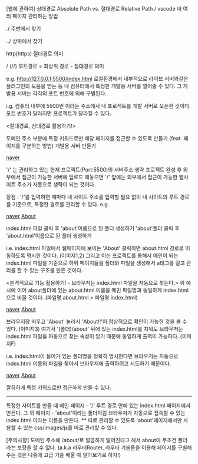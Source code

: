 [웹에 관하여] 상대경로 Absolute Path vs. 절대경로 Relative Path / vscode 내 여러 페이지 관리하는 방법

./
주변에서 찾기

../
상위에서 찾기

http(https)
절대경로 의미

/ (//)
루트경로 = 최상위 경로 - 절대경로 의미


e.g. http://127.0.0.1:5500/index.html
로컬환경에서 내부적으로 라이브 서버와같은 플러그인의 도움을 받는 등
내 컴퓨터에서 특정한 개발용 서버를 열어줄 수 있다.
그 개발용 서버는 각각의 포트 번호에 의해 구별된다. 

i.g. 컴퓨터 내부에 5500번 이라는 주소에서 내 프로젝트를 개발 서버로 오픈한 것이다. 
포트 번호가 달라지면 프로젝트가 달라질 수 있다. 


<절대경로, 상대경로 활용하기!>

도메인 주소 부분에 특정 키워드로만 해당 페이지를 접근할 수 있도록 만들기 (feat. 페이지를 구분하는 방법)
개발용 서버 만들기

<body>
    <a href="https://www.naver.com">naver</a>
    <a href="/"></a> <!-- '/'주목! -->
</body>
</html>

'/' 는 
관리하고 있는 현재 프로젝트(Port:5500)의 서버주소 생략
프로젝트 완성 후 외부에서 접근이 가능한 서버에 업로드 해놓으면
'/' 앞에는 외부에서 접근이 가능한 웹사이트 주소가 자동으로 생략이 되는 것이다. 

장점 : 
'/'를 입력하면 때마다 내 사이트 주소를 입력할 필요 없이 내 사이트의 루트 경로를 기준으로, 특정한 경로를 관리할 수 있다.
e.g.
<body>
    <a href="https://www.naver.com">naver</a>
    <a href="/about/about.html">About</a>
</body>
</html>

index.html 파일 클릭 후 'about'이름으로 된 폴더 생성하기
'about'폴더 클릭 후 'about.html'이름으로 된 폴더 생성하기

i.e.
index.html 파일에서 웹페이지에 보이는 'About' 클릭하면 about.html 경로로 이동하도록 명시한 것이다. (이미지1,2)
그리고 이는 프로젝트를 통해서 메인이 되는 index.html 파일을 기준으로 하위 페이지들을 폴더와 파일을 생성해서
a태그를 걸고 관리를 할 수 있는 구조를 만든 것이다. 


<본격적으로 기능 활용하기! - 브라우저는 index.html 파일을 자동으로 찾는다.>
위 예시에 이어 about폴더에 있는 about.html 이름을 메인 파일명과 동일하게 index.html으로 바꿀 것이다. (파일명 about.html > 파일명 index.html)
<body>
    <a href="https://www.naver.com">naver</a>
    <a href="/about/index.html">About</a> <!-- 코드 상에도 동일하게 수정 -->
</body>
</html>

브라우저창 띄우고 'About' 눌러서 'About!!'이 정상적으로 확인이 가능한 것을 볼 수 있다. (이미지3)
여기서 '(폴더)/about' 뒤에 있는 index.html를 지워도 브라우저는 index.html 파일을 자동으로 찾는 속성이 있기 때문에
동일하게 출력이 가능하다. (이미지F)

i.e. index.html이 들어가 있는 폴더명을 정확히 명시한다면 브라우저는 자동으로 index.html 이름의 파일을 찾아서 브라우저에 출력하려고 시도하기 때문이다. 
<body>
    <a href="https://www.naver.com">naver</a>
    <a href="/about">About</a> <!-- 주목! -->
</body>
</html>

깔끔하게 특정 키워드로만 접근하게 만들 수 있다. 

------------------------------------------------------

특정한 사이트를 만들 때
메인 페이지 - '/' 루트 경로 안에 있는 index.html 페이지에서 만든다.
그 외 페이지 - 'about'이라는 폴더처럼 브라우저가 자동으로 접속할 수 있는 index.html 이라는 이름을 만든다.
** 따로 관리할 수 있도록 'about'페이지에서만 사용할 수 있는 css/images/js를 따로 관리할 수 있다. 

[주의사항]
도메인 주소에 /about/로 깔끔하게 떨어진다고 해서 about이 무조건 폴더라는 보장을 할 수 없다. 
(a.k.a 라우터Router, 라우터 기술들을 이용해 페이지를 구별해주는 것은 나중에 고급 기술 배울 때 알아보기로 하자!)
